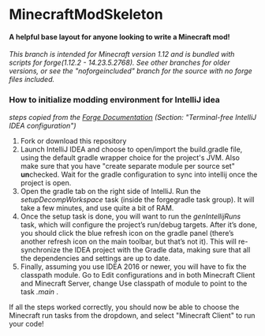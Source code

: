 # MinecraftModSkeleton
#### A helpful base layout for anyone looking to write a Minecraft mod!

_This branch is intended for Minecraft version 1.12 and is bundled with scripts for forge(1.12.2 - 14.23.5.2768). See other branches for older versions, or see the "noforgeincluded" branch for the source with no forge files included._

### How to initialize modding environment for IntelliJ idea
_steps copied from the [Forge Documentation](https://mcforge.readthedocs.io/en/latest/gettingstarted/#terminal-free-intellij-idea-configuration) (Section: "Terminal-free IntelliJ IDEA configuration")_

1. Fork or download this repository
2. Launch IntelliJ IDEA and choose to open/import the build.gradle file, using the default gradle wrapper choice for the project's JVM. Also make sure that you have "create separate module per source set" **un**checked. Wait for the gradle configuration to sync into intellij once the project is open.
3. Open the gradle tab on the right side of IntelliJ. Run the _setupDecompWorkspace_ task (inside the forgegradle task group). It will take a few minutes, and use quite a bit of RAM. 
4. Once the setup task is done, you will want to run the _genIntellijRuns_ task, which will configure the project’s run/debug targets.
After it’s done, you should click the blue refresh icon on the gradle panel (there’s another refresh icon on the main toolbar, but that’s not it). This will re-synchronize the IDEA project with the Gradle data, making sure that all the dependencies and settings are up to date.
5. Finally, assuming you use IDEA 2016 or newer, you will have to fix the classpath module. Go to Edit configurations and in both Minecraft Client and Minecraft Server, change Use classpath of module to point to the task _<ModName>.main_ .
  
If all the steps worked correctly, you should now be able to choose the Minecraft run tasks from the dropdown, and select "Minecraft Client" to run your code!
